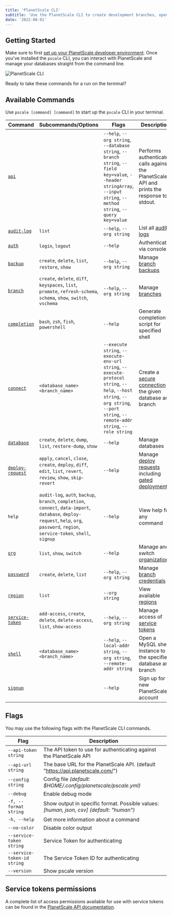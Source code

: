 ```yaml
---
title: 'PlanetScale CLI'
subtitle: 'Use the PlanetScale CLI to create development branches, open deploy requests, and make non-blocking schema changes directly from your terminal.'
date: '2022-08-01'
---
```


## Getting Started

Make sure to first [set up your PlanetScale developer environment](/docs/concepts/planetscale-environment-setup). Once you've installed the `pscale` CLI, you can interact with PlanetScale and manage your databases straight from the command line.

![PlanetScale CLI](/assets/docs/reference/planetscale-cli/cli.png)

Ready to take these commands for a run on the terminal?

## Available Commands

Use `pscale [command] [command]` to start up the `pscale` CLI in your terminal.

| **Command**                                        | **Subcommands/Options**                                                                                                                                                                | **Flags**                                                                                                                                                                        | **Description**                                                                                                                                              |
| -------------------------------------------------- | -------------------------------------------------------------------------------------------------------------------------------------------------------------------------------------- | -------------------------------------------------------------------------------------------------------------------------------------------------------------------------------- | ------------------------------------------------------------------------------------------------------------------------------------------------------------ |
| [`api`](/docs/reference/cli-api)                   |                                                                                                                                                                                        | `--help`, `--org string`, `--database string`, `--branch string`, `--field key=value`, `--header stringArray`, `--input string`, `--method string`, `--query key=value`          | Performs authenticated calls against the PlanetScale API and prints the response to stdout.                                                                  |
| [`audit-log`](/docs/reference/audit-log)           | `list`                                                                                                                                                                                 | `--help`, `--org string`                                                                                                                                                         | List all [audit logs](/docs/concepts/audit-log#review-your-organization-audit-log)                                                                           |
| [`auth`](/docs/reference/auth)                     | `login`, `logout`                                                                                                                                                                      | `--help`                                                                                                                                                                         | Authenticate via console                                                                                                                                     |
| [`backup`](/docs/reference/backup)                 | `create`, `delete`, `list`, `restore`, `show`                                                                                                                                          | `--help`, `--org string`                                                                                                                                                         | Manage [branch backups](/docs/concepts/back-up-and-restore)                                                                                                  |
| [`branch`](/docs/reference/branch)                 | `create`, `delete`, `diff`, `keyspaces`, `list`, `promote`, `refresh-schema`, `schema`, `show`, `switch`, `vschema`                                                                    | `--help`, `--org string`                                                                                                                                                         | Manage [branches](/docs/concepts/branching)                                                                                                                  |
| [`completion`](/docs/reference/completion)         | `bash`, `zsh`, `fish`, `powershell`                                                                                                                                                    | `--help`                                                                                                                                                                         | Generate completion script for specified shell                                                                                                               |
| [`connect`](/docs/reference/connect)               | `<database_name>` `<branch_name>`                                                                                                                                                      | `--execute string`, `--execute-env-url string`, `--execute-protocol string`, `--help`, `--host string`, `--org string`, `--port string`, `--remote-addr string`, `--role string` | Create a [secure connection](/docs/tutorials/connect-any-application#option-2-connect-using-the-planetscale-proxy) to the given database and branch          |
| [`database`](/docs/reference/database)             | `create`, `delete`, `dump`, `list`, `restore-dump`, `show`                                                                                                                             | `--help`                                                                                                                                                                         | Manage databases                                                                                                                                             |
| [`deploy-request`](/docs/reference/deploy-request) | `apply`, `cancel`, `close`, `create`, `deploy`, `diff`, `edit`, `list`, `revert`, `review`, `show`, `skip-revert`                                                                      | `--help`                                                                                                                                                                         | Manage [deploy requests](/docs/concepts/branching#1-create-a-deploy-request) including [gated deployments](/docs/concepts/deploy-requests#gated-deployments) |
| `help`                                             | `audit-log`, `auth`, `backup`, `branch`, `completion`, `connect`, `data-import`, `database`, `deploy-request`, `help`, `org`, `password`, `region`, `service-token`, `shell`, `signup` | `--help`                                                                                                                                                                         | View help for any command                                                                                                                                    |
| [`org`](/docs/reference/org)                       | `list`, `show`, `switch`                                                                                                                                                               | `--help`                                                                                                                                                                         | Manage and switch [organizations](/docs/concepts/access-control)                                                                                             |
| [`password`](/docs/reference/password)             | `create`, `delete`, `list`                                                                                                                                                             | `--help`, `--org string`                                                                                                                                                         | Manage [branch credentials](/docs/concepts/connection-strings)                                                                                               |
| [`region`](/docs/reference/region)                 | `list`                                                                                                                                                                                 | `--org string`                                                                                                                                                                   | View available [regions](/docs/concepts/regions)                                                                                                             |
| [`service-token`](/docs/reference/service-token)   | `add-access`, `create`, `delete`, `delete-access`, `list`, `show-access`                                                                                                               | `--help`, `--org string`                                                                                                                                                         | Manage access of [service tokens](/docs/concepts/service-tokens)                                                                                             |
| [`shell`](/docs/reference/shell)                   | `<database_name>` `<branch_name>`                                                                                                                                                      | `--help`, `--local-addr string`, `--org string`, `--remote-addr string`                                                                                                          | Open a MySQL shell instance to the specified database and branch                                                                                             |
| [`signup`](/docs/reference/signup)                 |                                                                                                                                                                                        | `--help`                                                                                                                                                                         | Sign up for a new PlanetScale account                                                                                                                        |

## Flags

You may use the following flags with the PlanetScale CLI commands.

| **Flag**                    | **Description**                                                                          |
| --------------------------- | ---------------------------------------------------------------------------------------- |
| `--api-token string`        | The API token to use for authenticating against the PlanetScale API                      |
| `--api-url string`          | The base URL for the PlanetScale API. (default "https://api.planetscale.com/")           |
| `--config string`           | Config file _(default: $HOME/.config/planetscale/pscale.yml)_                            |
| `--debug`                   | Enable debug mode                                                                        |
| `-f, --format string`       | Show output in specific format. Possible values: _[human, json, csv] (default: "human")_ |
| `-h, --help`                | Get more information about a command                                                     |
| `--no-color`                | Disable color output                                                                     |
| `--service-token string`    | Service Token for authenticating                                                         |
| `--service-token-id string` | The Service Token ID for authenticating                                                  |
| `--version`                 | Show pscale version                                                                      |

## Service tokens permissions

A complete list of access permissions available for use with service tokens can be found in the [PlanetScale API documentation](https://api-docs.planetscale.com/reference/service-tokens#access-permissions).

